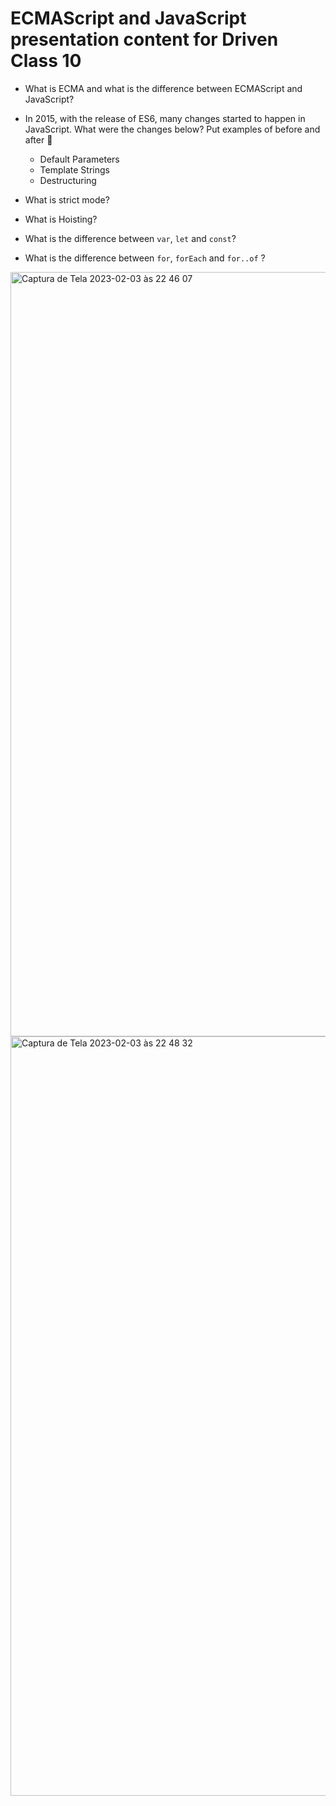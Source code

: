 # ECMAScript and JavaScript presentation content for Driven Class 10

   - What is ECMA and what is the difference between ECMAScript and JavaScript?

   - In 2015, with the release of ES6, many changes started to happen in JavaScript. What were the changes below? Put examples of before and after 🙂
       - Default Parameters
       - Template Strings
       - Destructuring

   - What is strict mode?

   - What is Hoisting?

   - What is the difference between `var`, `let` and `const`?

   - What is the difference between `for`, `forEach` and `for..of` ?
   

<img width="1223" alt="Captura de Tela 2023-02-03 às 22 46 07" src="https://user-images.githubusercontent.com/95102911/216739969-1255b31b-aba8-4553-85c2-d355f2ca8136.png">

<img width="1215" alt="Captura de Tela 2023-02-03 às 22 48 32" src="https://user-images.githubusercontent.com/95102911/216740082-4e3b179e-7ef3-4ba3-9223-b9913eb34972.png">

